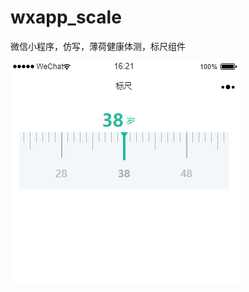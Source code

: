 # wxapp_scale
微信小程序，仿写，薄荷健康体测，标尺组件


![Image text](https://github.com/shungang/wxapp-scale/blob/master/demo.png)